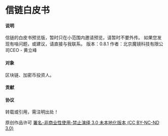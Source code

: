 # 信链白皮书


#### 说明

信链的白皮书预览版，暂时只在小范围内邀请预览，请暂时不要外传。
如果您发现有啥问题，或建议，请直接与我联系。
版本：0.8.1
作者：北京魔镜科技有限公司CEO - 黄立峰


#### 对象

区块链、加密币投资人。


#### 贡献


#### 协议

转载或引用，需注明出处！

原创作品许可 [署名-非商业性使用-禁止演绎 3.0 未本地化版本 (CC BY-NC-ND 3.0)](http://creativecommons.org/licenses/by-nc-nd/3.0/deed.zh)
